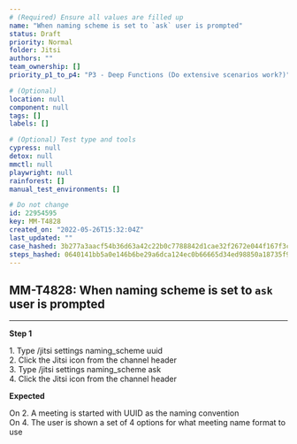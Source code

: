 ```yaml
---
# (Required) Ensure all values are filled up
name: "When naming scheme is set to `ask` user is prompted"
status: Draft
priority: Normal
folder: Jitsi
authors: ""
team_ownership: []
priority_p1_to_p4: "P3 - Deep Functions (Do extensive scenarios work?)"

# (Optional)
location: null
component: null
tags: []
labels: []

# (Optional) Test type and tools
cypress: null
detox: null
mmctl: null
playwright: null
rainforest: []
manual_test_environments: []

# Do not change
id: 22954595
key: MM-T4828
created_on: "2022-05-26T15:32:04Z"
last_updated: ""
case_hashed: 3b277a3aacf54b36d63a42c22b0c7788842d1cae32f2672e044f167f3c0be60475507479c74d7e61330b50bbc3efbd0d
steps_hashed: 0640141bb5a0e146b6be29a6dca124ec0b66665d34ed98850a18735f9d3f4cf239ac272d6b45e9dfbc43da4ba5398e00
---
```


<!-- (Auto-generated) Based on frontmatter's "key" and "name" -->

## MM-T4828: When naming scheme is set to `ask` user is prompted

---

**Step 1**

1\. Type /jitsi settings naming\_scheme uuid\
2\. Click the Jitsi icon from the channel header\
3\. Type /jitsi settings naming\_scheme ask\
4\. Click the Jitsi icon from the channel header

**Expected**

On 2. A meeting is started with UUID as the naming convention\
On 4. The user is shown a set of 4 options for what meeting name format to use
